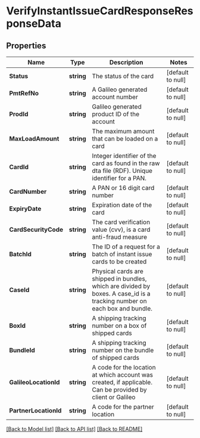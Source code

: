 # VerifyInstantIssueCardResponseResponseData

## Properties
Name | Type | Description | Notes
------------ | ------------- | ------------- | -------------
**Status** | **string** | The status of the card | [default to null]
**PmtRefNo** | **string** | A Galileo generated account number | [default to null]
**ProdId** | **string** | Galileo generated product ID of the account | [default to null]
**MaxLoadAmount** | **string** | The maximum amount that can be loaded on a card | [default to null]
**CardId** | **string** | Integer identifier of the card as found in the raw dta file (RDF). Unique identifier for a PAN. | [default to null]
**CardNumber** | **string** | A PAN or 16 digit card number | [default to null]
**ExpiryDate** | **string** | Expiration date of the card | [default to null]
**CardSecurityCode** | **string** | The card verification value (cvv), is a card anti-fraud measure | [default to null]
**BatchId** | **string** | The ID of a request for a batch of instant issue cards to be created | [default to null]
**CaseId** | **string** | Physical cards are shipped in bundles, which are divided by boxes. A case_id is a tracking number on each box and bundle. | [default to null]
**BoxId** | **string** | A shipping tracking number on a box of shipped cards | [default to null]
**BundleId** | **string** | A shipping tracking number on the bundle of shipped cards | [default to null]
**GalileoLocationId** | **string** | A code for the location at which account was created, if applicable. Can be provided by client or Galileo | [default to null]
**PartnerLocationId** | **string** | A code for the partner location | [default to null]

[[Back to Model list]](../README.md#documentation-for-models) [[Back to API list]](../README.md#documentation-for-api-endpoints) [[Back to README]](../README.md)

